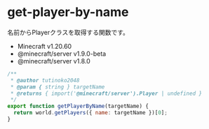 # get-player-by-name
名前からPlayerクラスを取得する関数です。  

- Minecraft v1.20.60  
- @minecraft/server v1.9.0-beta
- @minecraft/server v1.8.0

```js
/**
 * @author tutinoko2048
 * @param { string } targetName
 * @returns { import('@minecraft/server').Player | undefined }
 */
export function getPlayerByName(targetName) {
  return world.getPlayers({ name: targetName })[0];
}
```
